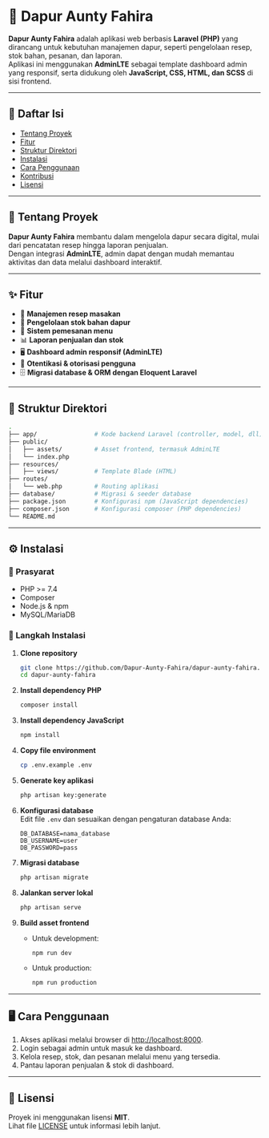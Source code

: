 # 🍳 Dapur Aunty Fahira

**Dapur Aunty Fahira** adalah aplikasi web berbasis **Laravel (PHP)** yang dirancang untuk kebutuhan manajemen dapur, seperti pengelolaan resep, stok bahan, pesanan, dan laporan.  
Aplikasi ini menggunakan **AdminLTE** sebagai template dashboard admin yang responsif, serta didukung oleh **JavaScript, CSS, HTML, dan SCSS** di sisi frontend.

---

## 📑 Daftar Isi
- [Tentang Proyek](#-tentang-proyek)
- [Fitur](#-fitur)
- [Struktur Direktori](#-struktur-direktori)
- [Instalasi](#-instalasi)
- [Cara Penggunaan](#-cara-penggunaan)
- [Kontribusi](#-kontribusi)
- [Lisensi](#-lisensi)

---

## 📖 Tentang Proyek
**Dapur Aunty Fahira** membantu dalam mengelola dapur secara digital, mulai dari pencatatan resep hingga laporan penjualan.  
Dengan integrasi **AdminLTE**, admin dapat dengan mudah memantau aktivitas dan data melalui dashboard interaktif.

---

## ✨ Fitur
- 📘 **Manajemen resep masakan**
- 🥦 **Pengelolaan stok bahan dapur**
- 🛒 **Sistem pemesanan menu**
- 📊 **Laporan penjualan dan stok**
- 🖥 **Dashboard admin responsif (AdminLTE)**
- 🔑 **Otentikasi & otorisasi pengguna**
- 🗄 **Migrasi database & ORM dengan Eloquent Laravel**

---

## 📂 Struktur Direktori
```bash
.
├── app/                # Kode backend Laravel (controller, model, dll)
├── public/
│   ├── assets/         # Asset frontend, termasuk AdminLTE
│   └── index.php
├── resources/
│   ├── views/          # Template Blade (HTML)
├── routes/
│   └── web.php         # Routing aplikasi
├── database/           # Migrasi & seeder database
├── package.json        # Konfigurasi npm (JavaScript dependencies)
├── composer.json       # Konfigurasi composer (PHP dependencies)
└── README.md
```

---

## ⚙️ Instalasi

### 🔧 Prasyarat
- PHP >= 7.4
- Composer
- Node.js & npm
- MySQL/MariaDB

### 🚀 Langkah Instalasi
1. **Clone repository**
   ```bash
   git clone https://github.com/Dapur-Aunty-Fahira/dapur-aunty-fahira.git
   cd dapur-aunty-fahira
   ```

2. **Install dependency PHP**
   ```bash
   composer install
   ```

3. **Install dependency JavaScript**
   ```bash
   npm install
   ```

4. **Copy file environment**
   ```bash
   cp .env.example .env
   ```

5. **Generate key aplikasi**
   ```bash
   php artisan key:generate
   ```

6. **Konfigurasi database**  
   Edit file `.env` dan sesuaikan dengan pengaturan database Anda:
   ```
   DB_DATABASE=nama_database
   DB_USERNAME=user
   DB_PASSWORD=pass
   ```

7. **Migrasi database**
   ```bash
   php artisan migrate
   ```

8. **Jalankan server lokal**
   ```bash
   php artisan serve
   ```

9. **Build asset frontend**
   - Untuk development:
     ```bash
     npm run dev
     ```
   - Untuk production:
     ```bash
     npm run production
     ```

---

## 🖥 Cara Penggunaan
1. Akses aplikasi melalui browser di [http://localhost:8000](http://localhost:8000).  
2. Login sebagai admin untuk masuk ke dashboard.  
3. Kelola resep, stok, dan pesanan melalui menu yang tersedia.  
4. Pantau laporan penjualan & stok di dashboard.  

---

## 📄 Lisensi
Proyek ini menggunakan lisensi **MIT**.  
Lihat file [LICENSE](LICENSE) untuk informasi lebih lanjut.
